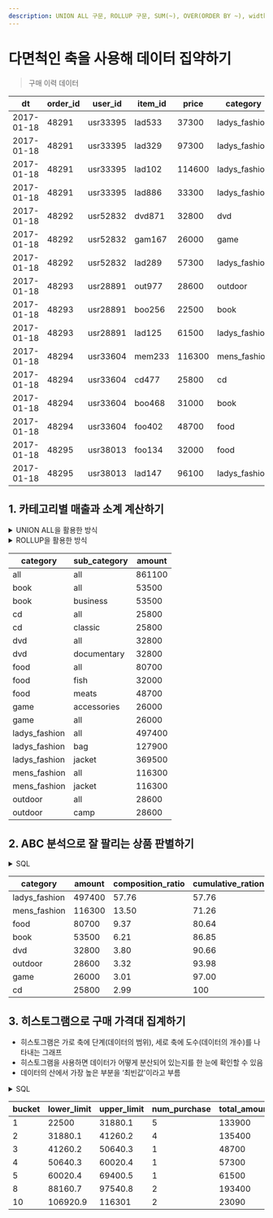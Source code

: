 ```yaml
---
description: UNION ALL 구문, ROLLUP 구문, SUM(~), OVER(ORDER BY ~), width_bucket 함수
---
```


# 다면척인 축을 사용해 데이터 집약하기

> 구매 이력 데이터

| dt         | order\_id | user\_id | item\_id | price  | category       | sub\_category |
| ---------- | --------- | -------- | -------- | ------ | -------------- | ------------- |
| 2017-01-18 | 48291     | usr33395 | lad533   | 37300  | ladys\_fashion | bag           |
| 2017-01-18 | 48291     | usr33395 | lad329   | 97300  | ladys\_fashion | jacket        |
| 2017-01-18 | 48291     | usr33395 | lad102   | 114600 | ladys\_fashion | jacket        |
| 2017-01-18 | 48291     | usr33395 | lad886   | 33300  | ladys\_fashion | bag           |
| 2017-01-18 | 48292     | usr52832 | dvd871   | 32800  | dvd            | documentary   |
| 2017-01-18 | 48292     | usr52832 | gam167   | 26000  | game           | accessories   |
| 2017-01-18 | 48292     | usr52832 | lad289   | 57300  | ladys\_fashion | bag           |
| 2017-01-18 | 48293     | usr28891 | out977   | 28600  | outdoor        | camp          |
| 2017-01-18 | 48293     | usr28891 | boo256   | 22500  | book           | business      |
| 2017-01-18 | 48293     | usr28891 | lad125   | 61500  | ladys\_fashion | jacket        |
| 2017-01-18 | 48294     | usr33604 | mem233   | 116300 | mens\_fashion  | jacket        |
| 2017-01-18 | 48294     | usr33604 | cd477    | 25800  | cd             | classic       |
| 2017-01-18 | 48294     | usr33604 | boo468   | 31000  | book           | business      |
| 2017-01-18 | 48294     | usr33604 | foo402   | 48700  | food           | meats         |
| 2017-01-18 | 48295     | usr38013 | foo134   | 32000  | food           | fish          |
| 2017-01-18 | 48295     | usr38013 | lad147   | 96100  | ladys\_fashion | jacket        |

## 1. 카테고리별 매출과 소계 계산하기

<details>

<summary>UNION ALL을 활용한 방식</summary>

```sql
WITH sub_category_amount AS (
    -- 소 카테고리 매출 집계하기
    SELECT category,
           sub_category,
           SUM(price) AS amount
    FROM purchase_detail_log
    GROUP BY category, sub_category
)
   , category_amount AS (
    -- 대 카테고리의 매출 집계하기
    SELECT category,
           'all'       AS sub_category,
           SUM(amount) AS amount
    FROM sub_category_amount
    GROUP BY category
)
   , total_amount AS (
    -- 전체 매출 집계하기   
    SELECT 'all'       AS category,
           'all'       AS sub_category,
           SUM(amount) AS amount
    FROM category_amount
)
SELECT category, sub_category, amount FROM sub_category_amount
UNION ALL
SELECT category, sub_category, amount FROM category_amount
UNION ALL
SELECT category, sub_category, amount FROM total_amount
;
```

</details>

<details>

<summary>ROLLUP을 활용한 방식</summary>

```sql
SELECT COALESCE(category, 'all')     AS category,
       COALESCE(sub_category, 'all') AS sub_category,
       SUM(price)                    AS amount
FROM purchase_detail_log
GROUP BY ROLLUP (category, sub_category)
ORDER BY category, sub_category
;
```

</details>

| category       | sub\_category | amount |
| -------------- | ------------- | ------ |
| all            | all           | 861100 |
| book           | all           | 53500  |
| book           | business      | 53500  |
| cd             | all           | 25800  |
| cd             | classic       | 25800  |
| dvd            | all           | 32800  |
| dvd            | documentary   | 32800  |
| food           | all           | 80700  |
| food           | fish          | 32000  |
| food           | meats         | 48700  |
| game           | accessories   | 26000  |
| game           | all           | 26000  |
| ladys\_fashion | all           | 497400 |
| ladys\_fashion | bag           | 127900 |
| ladys\_fashion | jacket        | 369500 |
| mens\_fashion  | all           | 116300 |
| mens\_fashion  | jacket        | 116300 |
| outdoor        | all           | 28600  |
| outdoor        | camp          | 28600  |

## 2. ABC 분석으로 잘 팔리는 상품 판별하기

<details>

<summary>SQL</summary>

```sql
WITH monthly_sales AS (
    SELECT category,
           -- 항목별 매출 계산하기
           SUM(price) AS amount
    FROM purchase_detail_log
    WHERE dt BETWEEN '2017-01-01' AND '2017-01-31'
    GROUP BY category
)
   , sales_composition_ratio AS (
    SELECT category,
           amount,
           -- 구성비: 100.0 * <항목별 매출> / <전체 매출>
           100.0 * amount / SUM(amount) OVER () AS composition_ratio,
           -- 구성비누계: 100.0 * <항목별 구계 매출> / <전체 매출>
           100.0 * SUM(amount) OVER (ORDER BY amount DESC ROWS UNBOUNDED PRECEDING) /
           SUM(amount) OVER ()                  AS cumulative_ration
    FROM monthly_sales
)
SELECT *,
       CASE
           WHEN cumulative_ration BETWEEN 0 AND 70 THEN 'A'
           WHEN cumulative_ration BETWEEN 70 AND 90 THEN 'B'
           WHEN cumulative_ration BETWEEN 90 AND 100 THEN 'C'
       END AS abc_rank
FROM sales_composition_ratio
ORDER BY amount DESC
;
```

</details>

| category       | amount | composition\_ratio | cumulative\_ration | abc\_rank |
| -------------- | ------ | ------------------ | ------------------ | --------- |
| ladys\_fashion | 497400 | 57.76              | 57.76              | A         |
| mens\_fashion  | 116300 | 13.50              | 71.26              | B         |
| food           | 80700  | 9.37               | 80.64              | B         |
| book           | 53500  | 6.21               | 86.85              | B         |
| dvd            | 32800  | 3.80               | 90.66              | C         |
| outdoor        | 28600  | 3.32               | 93.98              | C         |
| game           | 26000  | 3.01               | 97.00              | C         |
| cd             | 25800  | 2.99               | 100                | C         |

## 3. 히스토그램으로 구매 가격대 집계하기

* 히스토그램은 가로 축에 단계(데이터의 범위), 세로 축에 도수(데이터의 개수)를 나타내는 그래프
* 히스토그램을 사용하면 데이터가 어떻게 분산되어 있는지를 한 눈에 확인할 수 있음
* 데이터의 산에서 가장 높은 부분을 ‘최빈값'이라고 부름

<details>

<summary>SQL</summary>

```sql
WITH stats AS (
    SELECT MAX(price) + 1              AS max_price,
           MIN(price)                  AS min_price,
           MAX(price) + 1 - MIN(price) AS range_price,
           10                          AS bucket_num
    FROM purchase_detail_log
)
   , purchase_log_with_bucket AS (
    SELECT price,
           min_price,
           -- 정규화 금액: 대상 금액에서 최소 금액을 뺸 것
           price - min_price                                     AS diff,
           -- 계층 범위: 금액 범위를 계층 수로 나눈 것
           1.0 * range_price / bucket_num                        AS bucket_range,
           -- 계층 판정: FLOOR(<정규화 금액> / <계층 범위>)
--            FLOOR(
--                1.0 * (price - min_price) / (1.0 * range_price / bucket_num)
--            ) + 1                                                                   AS bucket
           width_bucket(price, min_price, max_price, bucket_num) AS bucket
    FROM purchase_detail_log,
         stats
)
SELECT bucket,
       -- 계층의 하한과 상한 계산하기
       min_price + bucket_range * (bucket - 1) AS lower_limit,
       min_price + bucket_range * bucket       AS upper_limit,
       -- 도수 세기
       COUNT(price)                            AS num_purchase,
       -- 합계 금액 계산하기
       SUM(price)                              AS total_amount
FROM purchase_log_with_bucket
GROUP BY bucket, min_price, bucket_range
ORDER BY bucket
;
```

</details>

| bucket | lower\_limit | upper\_limit | num\_purchase | total\_amount |
| ------ | ------------ | ------------ | ------------- | ------------- |
| 1      | 22500        | 31880.1      | 5             | 133900        |
| 2      | 31880.1      | 41260.2      | 4             | 135400        |
| 3      | 41260.2      | 50640.3      | 1             | 48700         |
| 4      | 50640.3      | 60020.4      | 1             | 57300         |
| 5      | 60020.4      | 69400.5      | 1             | 61500         |
| 8      | 88160.7      | 97540.8      | 2             | 193400        |
| 10     | 106920.9     | 116301       | 2             | 23090         |
